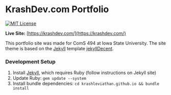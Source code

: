 # KrashDev.com Portfolio
[![MIT License](https://img.shields.io/badge/license-MIT-green.svg)](#license)

**Live Site:** [https://krashdev.com/](https://krashdev.com/)

This portfolio site was made for ComS 494 at Iowa State University.
The site theme is based on the [Jekyll](https://jekyllrb.com/docs/home/) template
[jekyllDecent](https://github.com/jwillmer/jekyllDecent).


### Development Setup

1. Install [Jekyll](), which requires Ruby (follow instructions on Jekyll site)
2. Update Ruby: `gem update --system`
3. Install bundle dependencies: `cd krashleviathan.github.io && bundle install`
